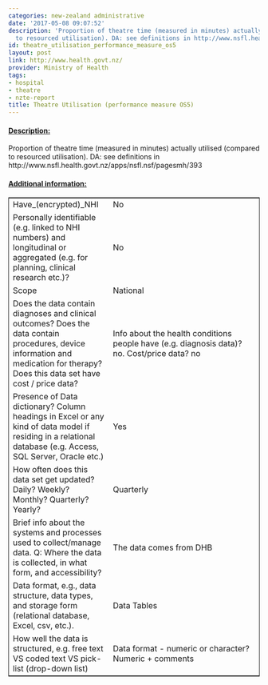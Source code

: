 ```yaml
---
categories: new-zealand administrative
date: '2017-05-08 09:07:52'
description: 'Proportion of theatre time (measured in minutes) actually utilised (compared
  to resourced utilisation). DA: see definitions in http://www.nsfl.health.govt.nz/apps/nsfl.nsf/pagesmh/393'
id: theatre_utilisation_performance_measure_os5
layout: post
link: http://www.health.govt.nz/
provider: Ministry of Health
tags:
- hospital
- theatre
- nzte-report
title: Theatre Utilisation (performance measure OS5)
---
```



 <h4> <u>Description:</u> </h4>
Proportion of theatre time (measured in minutes) actually utilised (compared to resourced utilisation). DA: see definitions in http://www.nsfl.health.govt.nz/apps/nsfl.nsf/pagesmh/393
 <h4> <u>Additional information:</u> </h4>
 <table style="border: 1px solid">
 <tr> <td width="40%">Have_(encrypted)_NHI</td> <td>No</td> </tr>
 <tr> <td width="40%">Personally identifiable (e.g. linked to NHI numbers) and longitudinal or aggregated (e.g. for planning, clinical research etc.)?</td> <td>No</td> </tr>
 <tr> <td width="40%">Scope</td> <td>National</td> </tr>
 <tr> <td width="40%">Does the data contain diagnoses and clinical outcomes?
Does the data contain procedures, device information and medication for therapy?
Does this data set have cost / price data?</td> <td>Info about the health conditions people have (e.g. diagnosis data)? no. Cost/price data? no</td> </tr>
 <tr> <td width="40%">Presence of Data dictionary? Column headings in Excel or any kind of data model if residing in a relational database (e.g. Access, SQL Server, Oracle etc.) </td> <td>Yes</td> </tr>
 <tr> <td width="40%">How often does this data set get updated? Daily? Weekly? Monthly? Quarterly? Yearly?</td> <td>Quarterly</td> </tr>
 <tr> <td width="40%">Brief info about the systems and processes used to collect/manage data. Q: Where the data is collected, in what form, and accessibility?</td> <td>The data comes from DHB</td> </tr>
 <tr> <td width="40%">Data format, e.g., data structure, data types, and storage form (relational database, Excel, csv, etc.).</td> <td>Data Tables</td> </tr>
 <tr> <td width="40%">How well the data is structured, e.g. free text VS coded text VS pick-list (drop-down list)</td> <td>Data format - numeric or character? Numeric + comments</td> </tr>
 </table>